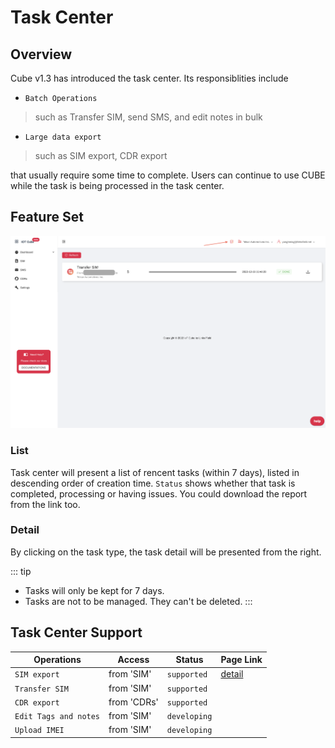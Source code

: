 # Task Center <Badge type="danger" text=">1.3"/>

## Overview
Cube v1.3 has introduced the task center. Its responsiblities include
* `Batch Operations`
> such as Transfer SIM, send SMS, and edit notes in bulk
* `Large data export`
> such as SIM export, CDR export

that usually require some time to complete. Users can continue to use CUBE while the task is being processed in the task center.


## Feature Set
![task](/taskcenter.png)
 

### List
Task center will present a list of rencent tasks (within 7 days), listed in descending order of creation time. `Status` shows whether that task is completed, processing or having issues. You could download the report from the link too.

### Detail 
By clicking on the task type, the task detail will be presented from the right. 


::: tip
- Tasks will only be kept for 7 days.
- Tasks are not to be managed. They can't be deleted.
:::

## Task Center Support
| Operations        |  Access           | Status  | Page Link |
| ------------- |-------------| -----|---|
| `SIM export`     | from 'SIM' | `supported` | [detail](/sim/transfer) |
|`Transfer SIM`| from 'SIM' | `supported`|
|`CDR export`| from 'CDRs' | `supported` |
|`Edit Tags and notes`| from 'SIM' | `developing` | |
|`Upload IMEI` | from 'SIM' | `developing` | |

